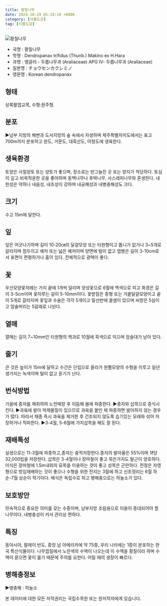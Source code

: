 ```yaml
---
title: 황칠나무
date: 2024-10-29 05:10:19 +0800
category: [식물도감]
tag: [식물도감]
---
```




![황칠나무](/fileUpload/plants/basic/Araliaceae/Dendropanax/7215/1_th2.JPG)
- 국명 : 황칠나무
- 학명 : Dendropanax trifidus (Thunb.) Makino ex H.Hara
- 과명 : 앵글러 - 두릅나무과 (Araliaceae) APG Ⅳ- 두릅나무과 (Araliaceae)
- 일본명 : チョウセンカクレミノ
- 영문명 : Korean dendropanax


## 형태
상록활엽교목, 수형:원주형.
## 분포
▶남부 지방의 해변과 도서지방의 숲 속에서 자생하며 제주특별자치도에서는 표고 700m까지 분포하고 완도, 거문도, 대흑산도, 어청도에 생육한다.
## 생육환경
토양은 사질양토 또는 양토가 좋으며, 장소로는 반그늘진 곳 또는 양지가 적당하다. 토심이 깊고 비옥적윤한 곳을 좋아하며 동백나무나 후박나무, 사스레피나무와 혼생한다. 내한성은 약하나 내음성, 내조성이 강하며 내공해성과 내병충해성도 크다.
## 크기
수고 15m에 달한다.
## 잎
잎은 어긋나기하며 길이 10-20㎝의 달걀모양 또는 타원형이고 톱니가 없거나 3~5개로 갈라지며 첨두이고 예저 또는 넓은 예저이며 양면에 털이 없고 엽병은 길이 3-10cm로서 표면이 편평하거나 홈이 있다. 전체적으로 광택이 좋다.
## 꽃
우산모양꽃차례는 가지 끝에 1개씩 달리며 양성꽃으로 6월에 백색으로 피고 화경은 길이 3-5cm이며 꽃자루는 길이 5-10mm이다. 꽃받침은 종형 또는 거꿀달걀모양이고 끝이 5개로 갈라지며 꽃잎과 수술은 각각 5개이고 밀선반에 꿀샘이 있으며 씨방은 5실이고 암술머리는 5갈래로 나뉜다.
## 열매
열매는 길이 7~10mm인 타원형의 핵과로 10월에 흑색으로 익으며 암술대가 남아 있다.
## 줄기
큰 것은 높이가 15m에 달하고 수간은 단립으로 올라가 원뿔모양의 수형을 이루고 일년생가지는 녹색이며 털이 없고 윤기가 난다.
## 번식방법
가을에 종자를 채취하여 노천매장 후 이듬해 봄에 파종한다.▶종자와 삽목으로 증식시킨다. ▶과육에 발아 억제물질이 있으므로 과육을 붙인 채 파종하면 발아하지 않는 경우가 많다. 따라서 채종 즉시 과육을 제거한 후 건조되지 않도록 습기있는 모래와 섞어 저장하거나 직파한다. ▶3-4월, 5-6월에 가지삽목을 해도 잘 된다.
## 재배특성
실생으로는 11-3월에 파종하고,종자는 충적저장한다.종자의 발아율은 55%이며  1ℓ당 32,000립을 저장한다. 삽목은 3-4월이나 장마철이 좋고 묵은가지도 발근이 양호하다.이식은 장마철에 1.5m내외의 묘목을 이용하는 것이 좋고 성목은 곤란하다. 전정은 자영형으로 방임재배하는 것이 좋으나 수형을 위한 전지는 3월에 하고 신초정리는 6월 하순-7월 상순이 적기이다. 배식은 독립수로 하고 병해충으로는 하늘소가 있다.
## 보호방안
민속적으로 중요한 의미를 갖는 수종이며, 남부지방 조림용으로 이용이 증대되어야 할 나무이다. 내병충성이 커서 관리상 편하다.
## 특징
동아시아, 말레이 반도, 중앙.남 아메리카에 약 75종, 우리 나라에는 1종이 분포하는 한국 특산식물이다. 나무껍질에서 노란색의 수액이 나오는데 이  수액을 황칠이라 하며 수액이 묻으면 옻이 옮기 때문에 주의를 요한다. 어릴 때의 생장이 빠르다.
## 병해충정보
▶병충해 : 하늘소






본 데이터에 대한 모든 저작권리는 국립수목원 또는 원저작자에게 있습니다.
